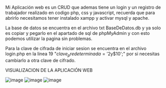 Mi Aplicación web es un CRUD que ademas tiene un login y un registro de trabajador realizado en codigo php, css y javascript,
recuerda que para abrirlo necesitamos tener instalado xampp y activar mysql y apache.

La base de datos se encuentra en el archivo txt BaseDeDatos.db y ya solo es copiar y pegarlo en el apartado de sql de phpMyAdmin y con esto podemos utilizar la pagina sin problemas.

Para la clave de cifrada de iniciar sesion se encuentra en el archivo login.php en la linea 19  "$clave_predeterminada = '$2y$10';" 
por si necesitas cambiarlo a otra clave de cifrado.

VISUALIZACION DE LA APLICACIÓN WEB

![image](https://github.com/user-attachments/assets/9c170576-9331-47cb-8901-db8749511d53)
![image](https://github.com/user-attachments/assets/cdc8e9c0-2829-488a-bdc9-cff0106b59dc)
![image](https://github.com/user-attachments/assets/2c9af1f0-4ba9-48da-8299-e1ad68a1737c)



